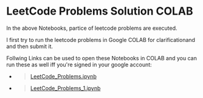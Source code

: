 # LeetCode Problems Solution COLAB

In the above Notebooks, partice of leetcode problems are executed.

I first try to run the leetcode problems in Google COLAB for clarificationand and then submit it.

Follwing Links can be used to open these Notebooks in COLAB and you can run these as well iff you're signed in your google account:
  - > [LeetCode_Problems.ipynb](https://colab.research.google.com/github/DaudAhmad0303/LeetCode-Problems-Solution-colab/blob/master/LeetCode_Problems.ipynb)
  - > [LeetCode_Problems_1.ipynb](https://colab.research.google.com/github/DaudAhmad0303/LeetCode-Problems-Solution-colab/blob/master/LeetCode_Problems_1.ipynb)
